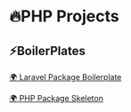 # 🔥PHP Projects

## ⚡️BoilerPlates

[🌍 Laravel Package Boilerplate](https://laravelpackageboilerplate.com)

[🌍 PHP Package Skeleton](https://github.com/nunomaduro/skeleton-php)
